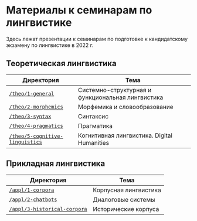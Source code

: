 # Материалы к семинарам по лингвистике

Здесь лежат презентации к семинарам по подготовке к кандидатскому экзамену по лингвистике в 2022&nbsp;г.

## Теоретическая лингвистика

| Директория | Тема |
|---|---|
| [`/theo/1-general`](/theo/1-general) | Системно-структурная и функциональная лингвистика |
| [`/theo/2-morphemics`](/theo/2-morphemics) | Морфемика и словообразование |
| [`/theo/3-syntax`](/theo/3-syntax) | Синтаксис |
| [`/theo/4-pragmatics`](/theo/4-pragmatics) | Прагматика |
| [`/theo/5-cognitive-linguistics`](/theo/5-cognitive-linguistics) | Когнитивная лингвистика. Digital Humanities |

## Прикладная лингвистика

| Директория | Тема |
|---|---|
| [`/appl/1-corpora`](/appl/1-corpora) | Корпусная лингвистика |
| [`/appl/2-chatbots`](/appl/2-chatbots) | Диалоговые системы |
| [`/appl/3-historical-corpora`](/appl/3-historical-corpora) | Исторические корпуса |
